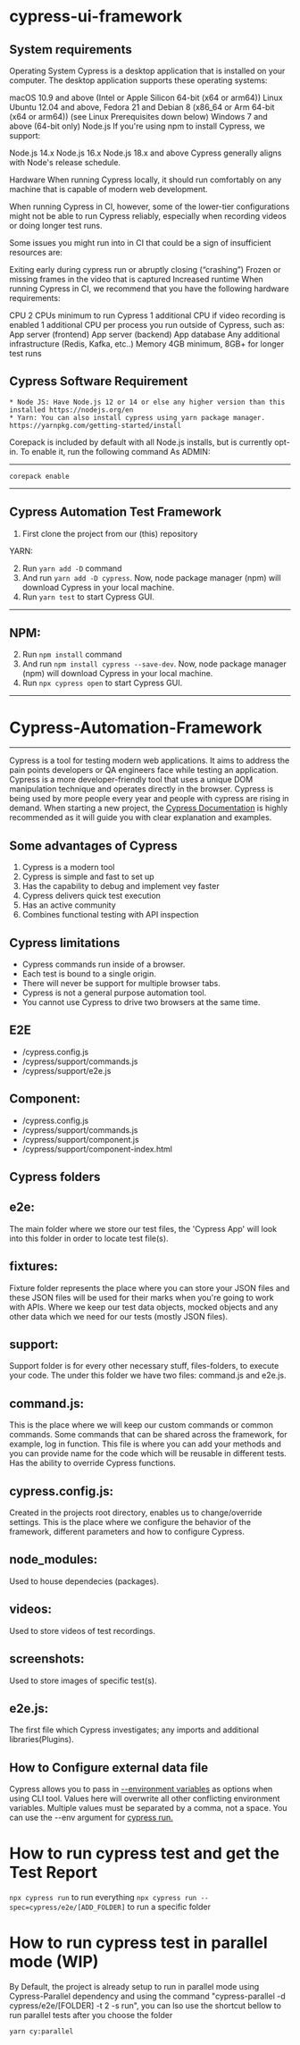 # cypress-ui-framework

## System requirements
Operating System
Cypress is a desktop application that is installed on your computer. The desktop application supports these operating systems:

macOS 10.9 and above (Intel or Apple Silicon 64-bit (x64 or arm64))
Linux Ubuntu 12.04 and above, Fedora 21 and Debian 8 (x86_64 or Arm 64-bit (x64 or arm64)) (see Linux Prerequisites down below)
Windows 7 and above (64-bit only)
Node.js
If you're using npm to install Cypress, we support:

Node.js 14.x
Node.js 16.x
Node.js 18.x and above
Cypress generally aligns with Node's release schedule.

Hardware
When running Cypress locally, it should run comfortably on any machine that is capable of modern web development.

When running Cypress in CI, however, some of the lower-tier configurations might not be able to run Cypress reliably, especially when recording videos or doing longer test runs.

Some issues you might run into in CI that could be a sign of insufficient resources are:

Exiting early during cypress run or abruptly closing (“crashing”)
Frozen or missing frames in the video that is captured
Increased runtime
When running Cypress in CI, we recommend that you have the following hardware requirements:

CPU
2 CPUs minimum to run Cypress
1 additional CPU if video recording is enabled
1 additional CPU per process you run outside of Cypress, such as:
App server (frontend)
App server (backend)
App database
Any additional infrastructure (Redis, Kafka, etc..)
Memory
4GB minimum, 8GB+ for longer test runs

## Cypress Software Requirement

    * Node JS: Have Node.js 12 or 14 or else any higher version than this installed https://nodejs.org/en
    * Yarn: You can also install cypress using yarn package manager.  https://yarnpkg.com/getting-started/install

Corepack is included by default with all Node.js installs, but is currently opt-in. To enable it, run the following command As ADMIN:

---

 `corepack enable` 

---


## Cypress Automation Test Framework
1. First clone the project from our (this) repository

YARN:

2. Run `yarn add -D` command 
3. And run `yarn add -D cypress`. Now, node package manager (npm) will download Cypress in your local machine.  
4. Run `yarn test` to start Cypress GUI.
--- 

NPM:
---

2. Run `npm install` command 
3. And run `npm install cypress --save-dev`. Now, node package manager (npm) will download Cypress in your local machine.  
4. Run `npx cypress open` to start Cypress GUI.
--- 

# Cypress-Automation-Framework
---
Cypress is a tool for testing modern web applications. It aims to address the pain points developers or QA engineers face while testing an application. Cypress is a more developer-friendly tool that uses a unique DOM manipulation technique and operates directly in the browser. Cypress is being used by more people every year and people with cypress are rising in demand. When starting a new project, the [Cypress Documentation](https://docs.cypress.io/guides/overview/why-cypress) is highly recommended as it will guide you with clear explanation and examples. 

## Some advantages of Cypress
1. Cypress is a modern tool
2. Cypress is simple and fast to set up
3. Has the capability to debug and implement vey faster
4. Cypress delivers quick test execution
5. Has an active community
6. Combines functional testing with API inspection

## Cypress limitations
+ Cypress commands run inside of a browser.
+ Each test is bound to a single origin.
+ There will never be support for multiple browser tabs.
+ Cypress is not a general purpose automation tool.
+ You cannot use Cypress to drive two browsers at the same time.


## E2E                                                               
+ /cypress.config.js 
+ /cypress/support/commands.js
+ /cypress/support/e2e.js

## Component:

+ /cypress.config.js
+ /cypress/support/commands.js
+ /cypress/support/component.js
+ /cypress/support/component-index.html


## Cypress folders


## e2e:
The main folder where we store our test files, the 'Cypress App' will look into this folder in order to locate test file(s).

## fixtures:
Fixture folder represents the place where you can store your JSON files and these JSON files will be used for their marks when you're going to work with APIs. Where we keep our test data objects, mocked objects and any other data which we need for our tests (mostly JSON files).

## support:
Support folder is for every other necessary stuff, files-folders, to execute your code. The under this folder we have two files: command.js and e2e.js.

## command.js:
This is the place where we will keep our custom commands or common commands. Some commands that can be shared across the framework, for example, log in function. This file is where you can add your methods and you can provide name for the code which will be reusable in different tests. Has the ability to override Cypress functions.

## cypress.config.js:
Created in the projects root directory, enables us to change/override settings. This is the place where we configure the behavior of the framework, different parameters and how to configure Cypress. 

## node_modules:
Used to house dependecies (packages).

## videos:
Used to store videos of test recordings.

## screenshots:
Used to store images of specific test(s).

## e2e.js:
The first file which Cypress investigates; any imports and additional libraries(Plugins).


## How to Configure external data file
Cypress allows you to pass in [--environment variables](https://docs.cypress.io/guides/guides/environment-variables#Option-4-env) as options when using CLI tool. Values here will overwrite all other conflicting environment variables. Multiple values must be separated by a comma, not a space. You can use the --env argument for [cypress run.](https://docs.cypress.io/guides/guides/command-line#cypress-run)

# How to run cypress test and get the Test Report

`npx cypress run` to run everything
`npx cypress run --spec=cypress/e2e/[ADD_FOLDER]`  to run a specific folder


# How to run cypress test in parallel mode (WIP)

By Default, the project is already setup to run in parallel mode using Cypress-Parallel dependency and using the command "cypress-parallel -d cypress/e2e/[FOLDER] -t 2 -s run", you can lso use the shortcut bellow to run parallel tests after you choose the folder

`yarn cy:parallel` 


